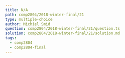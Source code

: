 ```yaml
---
title: N/A
path: comp2804/2018-winter-final/21
type: multiple-choice
author: Michiel Smid
question: comp2804/2018-winter-final/21/question.ts
solution: comp2804/2018-winter-final/21/solution.md
tags:
  - comp2804
  - comp2804-final
---
```

